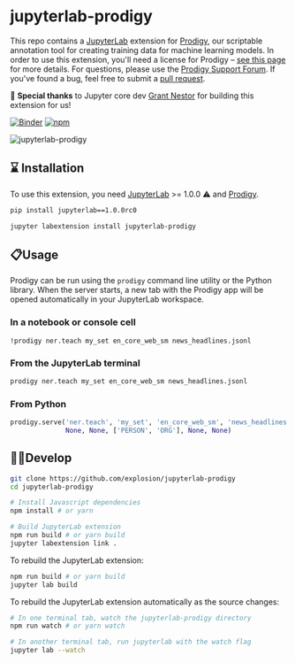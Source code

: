 # jupyterlab-prodigy

This repo contains a [JupyterLab](https://jupyterlab.readthedocs.io/en/stable/)
extension for [Prodigy](https://prodi.gy), our scriptable annotation tool for
creating training data for machine learning models. In order to use this
extension, you'll need a license for Prodigy – [see this page](https://prodi.gy/buy)
for more details. For questions, please use the
[Prodigy Support Forum](https://support.prodi.gy). If you've found a bug, feel
free to submit a
[pull request](https://github.com/explosion/jupyterlab-prodigy/pulls).

🙏 **Special thanks** to Jupyter core dev [Grant Nestor](https://www.grantnestor.com/)
for building this extension for us!

[![Binder](https://beta.mybinder.org/badge.svg)](https://mybinder.org/v2/gh/gnestor/jupyterlab-prodigy/master?urlpath=lab)
[![npm](https://img.shields.io/npm/v/jupyterlab-prodigy.svg?style=flat-square&logo=appveyor)](https://www.npmjs.com/package/jupyterlab-prodigy)

![jupyterlab-prodigy](https://user-images.githubusercontent.com/13643239/60034585-499b4f80-96ab-11e9-9624-711f71d01b9b.gif)

## ⌛️ Installation

To use this extension, you need [JupyterLab](https://jupyterlab.readthedocs.io/en/stable/) >= 1.0.0 ⚠️ and [Prodigy](https://prodi.gy).

```bash
pip install jupyterlab==1.0.0rc0
```

```bash
jupyter labextension install jupyterlab-prodigy
```

## 📋Usage

Prodigy can be run using the `prodigy` command line utility or the
Python library. When the server starts, a new tab with the Prodigy app will be opened automatically in your JupyterLab workspace.

### In a notebook or console cell

```
!prodigy ner.teach my_set en_core_web_sm news_headlines.jsonl
```

### From the JupyterLab terminal

```bash
prodigy ner.teach my_set en_core_web_sm news_headlines.jsonl
```

### From Python

```python
prodigy.serve('ner.teach', 'my_set', 'en_core_web_sm', 'news_headlines.jsonl',
              None, None, ['PERSON', 'ORG'], None, None)
```

## 👩‍💻Develop

```bash
git clone https://github.com/explosion/jupyterlab-prodigy
cd jupyterlab-prodigy

# Install Javascript dependencies
npm install # or yarn

# Build JupyterLab extension
npm run build # or yarn build
jupyter labextension link .
```

To rebuild the JupyterLab extension:

```bash
npm run build # or yarn build
jupyter lab build
```

To rebuild the JupyterLab extension automatically as the source changes:

```bash
# In one terminal tab, watch the jupyterlab-prodigy directory
npm run watch # or yarn watch

# In another terminal tab, run jupyterlab with the watch flag
jupyter lab --watch
```
